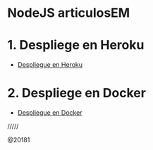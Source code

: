# NodeJS articulosEM

# 1. Despliege en Heroku

* [Despliegue en Heroku](deploy-on-heroku.md)

# 2. Despliege en Docker

* [Despliegue en Docker](deploy-on-docker.md)

/////

@20181            
